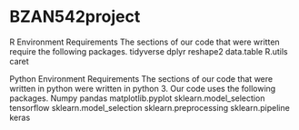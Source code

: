 # BZAN542project
R Environment Requirements
The sections of our code that were written require the following packages. 
tidyverse
dplyr
reshape2
data.table
R.utils
caret


Python Environment Requirements
The sections of our code that were written in python were written in python 3. Our code uses the following packages. 
Numpy
pandas
matplotlib.pyplot
sklearn.model_selection
tensorflow
sklearn.model_selection
sklearn.preprocessing 
sklearn.pipeline
keras
